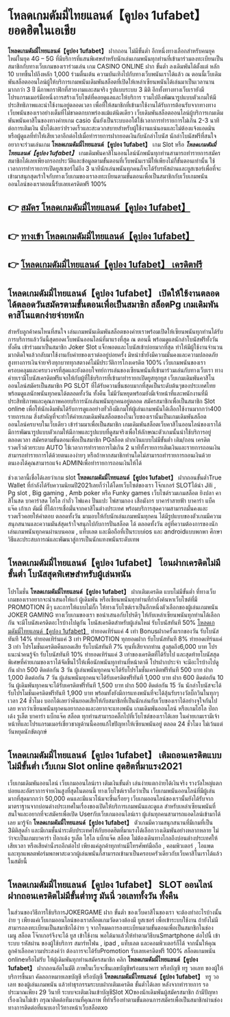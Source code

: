 # โหลดเกมดัมมี่ไทยแลนด์【คูปอง 1ufabet】  ยอดฮิตในเอเชีย 

**โหลดเกมดัมมี่ไทยแลนด์【คูปอง 1ufabet】** ฝากถอน ไม่มีขั้นต่ำ  อีกหนึ่งทางเลือกสำหรับคนยุคใหม่ในยุค 4G – 5G ที่มีบริการที่แสนพิเศษสำหรับนักเล่นเกมพนันทุกท่านที่เข้ามาร่วมลงทะเบียนเป็นสมาชิกกับทางเว็บเกมของเราร่วมเล่น เกม CASINO ONLINE ฝาก ขั้นต่ำ ลงเดิมพันได้ตั้งแต่ หลัก 10 บาทขึ้นไปถึงหลัก 1,000 ร่วมตื่นเต้น ความบันเทิงไปกับทางเว็บพนันเราได้แล้ว ณ ตอนนี้เว็บเดิมพันสล็อตออนไลน์ผู้ให้บริการเกมพนันเดิมพันสล็อตที่เปิดให้เหล่าเซียนพนันได้เล่นมาเป็นเวลานานมากกว่า 3 ปี มีภาพกราฟิกที่สวยงามและสมจริง รูปแบบระบบ 3 มิติ
อีกทั้งทางทางเว็บเรายังมี โปรแกรมเมอร์มือหนึ่งการสร้างเว็บไซต์ที่คอยดูแลและให้บริการ  รวมไปถึงพัฒนารูปแบบตัวเกมให้มีประสิทธิภาพและน่าใช้งานอยู่ตลอดเวลา เพื่อที่ให้สมาชิกที่เข้ามาใช้งานได้รับการต้อนรับจากทางทางเว็บพนันของเราอย่างเต็มที่ไม่ขาดตกบกพร่องแม้แต่นิดเดียว เว็บเดิมพันสล็อตออนไลน์ผู้บริการเกมเดิมพันพนันคาสิโนของทางค่ายเกม casio นั้นยังเป็นระบบออโต้ใช้เวลาการทำรายการไม่เกิน 2-3 นาที ต่อการเติมเงิน นับได้เลยว่าIรวดเร็วและสะดวกสบายสำหรับผู้ใช้งานแน่นอนและไม่ต้องแจ้งแอดมินหรือผู้ดูแลที่ทำให้เสียเวลาอีกต่อไปเมื่อทำรายการฝากยอดเงินกับนักล่าโบนัส
นักล่าโบนัสฟรีที่สนใจอยากจะร่วมเล่นเกม **โหลดเกมดัมมี่ไทยแลนด์【คูปอง 1ufabet】** เกม Slot  หรือ ***โหลดเกมดัมมี่ไทยแลนด์【คูปอง 1ufabet】*** เกมเดิมพันคาสิโนออนไลน์นักพนันทุกท่านสามารถทำรายการสมัครสมาชิกได้เลยเพียงกรอกประวัติและข้อมูลตามขั้นตอนที่เว็บพนันเรามีให้เพียงไม่กี่ขั้นตอนเท่านั้น ใช้เวลาการทำรายการเปิดยูสเซอร์ไม่ถึง 3 นาทีนักเล่นพนันทุกคนก็จะได้รับรหัสผ่านและยูสเซอร์เพื่อที่จะเข้ามาสนุกสุดเร้าใจกับทางเว็บเกมของเราลงทะเบียนตามขั้นตอนเพื่อเป็นสมาชิกกับเว็บเกมพนันออนไลน์ของเราตอนนี้รับเลยเครดิตฟรี 100%

## 👉 [สมัคร โหลดเกมดัมมี่ไทยแลนด์【คูปอง 1ufabet】](https://archa888.com/)
## 👉 [ทางเข้า โหลดเกมดัมมี่ไทยแลนด์【คูปอง 1ufabet】](https://archa888.com/)
## 👉 [โหลดเกมดัมมี่ไทยแลนด์【คูปอง 1ufabet】 เครดิตฟรี](https://archa888.com/)

## โหลดเกมดัมมี่ไทยแลนด์【คูปอง 1ufabet】 เปิดให้ใช้งานตลอด ได้ตลอดวันสมัครตามขั้นตอนเพื่อเป็นสมาชิก สล็อตPg เกมเดิมพันคาสิโนแตกง่ายจ่ายหนัก

สำหรับลูกค้าคนไหนที่สนใจ เล่นเกมพนันเดิมพันสล็อตของค่ายเราพร้อมเปิดให้เซียนพนันทุกท่านได้รับการบริการแล้ววันนี้สุดยอดเว็บพนันออนไลน์ที่มาแรงที่สุด ณ ตอนนี้ พร้อมดูแลนักล่าโบนัสฟรีทั้งวันทั้งคืน เข้าร่วมมาเป็นสมาชิก Joker Slot แจ็กพอตและโบนัสเข้าบ่อยมากที่สุด ทำให้มีผู้ใช้งานจำนวนมากติดใจแล้วกลับมาใช้งานกับค่ายของเราต่ออยู่บ่อยครั้ง มิหนำซ้ำยังมีความมั่นคงและความปลอดภัยสูงทางการเงินจ่ายจริงทุกบาททุกสตางค์ไม่มีประวัติการโกงเครดิต 100% เว็บเกมพนันของเราครอบคลุมและครบวงจรที่สุดและยังตอบโจทย์การเล่นของเซียนพนันที่เข้ามาร่วมเล่นกับทางเว็บเรา
ทางค่ายเรามีโบนัสเครดิตฟรีแจกให้กับผู้ที่ใช้บริการที่เข้ามาทำรายกเปิดยูสทุกยูส เว็บเกมเดิมพันคาสิโนออนไลน์สมัครเป็นสมาชิก  PG SLOT ที่ได้รับความชื่นชอบมากที่สุดเป็นระดับต้นๆของประเทศไทย พร้อมดูแลนักพนันทุกคนได้ตลอดทั้งวัน ทั้งคืน ไม่มีวันหยุดพร้อมยังมีเจ้าหน้าที่และพนักงานที่มีประสิทธิภาพและคุณภาพคอยบริการนักเล่นพนันทุกคนอยู่ตลอด สมัครสมาชิกเพื่อเป็นสมาชิก Slot online เพื่อให้นักเดิมพันได้รับการดูแลอย่างทั่วถึงมีเกมให้ผู้เล่นเกมพนันได้เลือกใช้งานมากกว่า400 รายการเกม
สิ่งสำคัญที่จะทำให้ค่ายเกมเดิมพันสล็อตของในเว็บของเรานั้นเป็นเกมเดิมพันสล็อตออนไลน์ครบจบในเว็บเดียว เข้าร่วมมาเพื่อเป็นสมาชิก  เกมเดิมพันสล็อตเว็บคาสิโนออนไลน์ของเราได้มีการพัฒนารูปแบบตัวเกมให้มีภาพและรูปแบบที่ดูสมจริงเพื่อให้ลักษณะตัวเกมนั้นน่าใช้บริการอยู่ตลอดเวลา สมัครตามขั้นตอนเพื่อเป็นสมาชิก PGสล็อต ฝากเงินแบบไม่มีขั้นต่ำ เติม/ถอน เครดิตรวดเร็วด้วยระบบ AUTO ใช้เวลาการทำรายการไม่เกิน 2 นาทีทั้งรายการเติมเงินและรายการถอนเงินสามารถทำรายการได้ด้วยตนเองง่ายๆ หรือถ้าหากสมาชิกท่านใดไม่สามารถทำรายการถอนเงินด้วยตนเองได้คุณสามารถแจ้ง ADMINเพื่อทำรายการถอนเงินให้ได้

ช่วงเวลานี้เชื่อได้เลยว่าเกม slot  **โหลดเกมดัมมี่ไทยแลนด์【คูปอง 1ufabet】** ฝากถอนขั้นต่ำTrue Wallet ที่กำลังได้รับความนิยมปี2021เลยก็ว่าได้โดยเว็บไซต์ของเรา โจ๊กเกอร์ SLOTได้นำ  Jili , Pg slot , Big gaming , Amb poker หรือ Funky games เว็บไซต์รวมเกมสล็อต ยิงปลา คาสิโนสด บาคาร่าสด ไฮโล กำถั่ว ไพ่แคง ปั่นแปะ ไพ่สามกอง เสือมังกร บาคาร่าสายฟ้า บาคาร่า แบ็คแจ๊ค เก้าเก ดัมมี่ ที่ได้การเชื่อมั่นจากคาสิโนต่างประเทศ พร้อมบริการสุดความสามารถมั่นคงและรวดเร็วคอยให้คำตอบ ตลอดทั้งวัน มามอบให้กับนักเล่นเกมพนันทุกคน ได้มีรูปแบบของตัวเกมมีความสนุกสนานและความมันส์สุดเร้าใจสนุกไปกับการปั่นสล็อต ได้ ตลอดทั้งวัน อยู่ที่ความต้องการของนักเล่นเกมพนันทุกคนผ่านบนคอม , แท็บเลต และมือถือที่เป็นระบบios และ androidแบบพกพา ศึกษาวิธีและประสบการณ์และพัฒนาสู่การเป็นนักแทงพนันระดับเทพ

## โหลดเกมดัมมี่ไทยแลนด์【คูปอง 1ufabet】 โอนฝากเครดิตไม่มีขั้นต่ำ โบนัสสุดพิเศษสำหรับผู้เล่นพนัน

โปรโมชั่น **โหลดเกมดัมมี่ไทยแลนด์【คูปอง 1ufabet】** ฝากเติมเครดิต แบบไม่มีขั้นต่ำ ที่ทางเว็บเกมของเราอยากจะนำเสนอให้แก่  ผู้เดิมพัน หรือเซียนพนันทุกท่านที่กำลังค้นหาเว็บไซต์ที่มี  PROMOTION ดีๆ และการให้แบบไม่กั๊ก ให้ทางเว็บไซต์เราเป็นอีกหนึ่งตัวเลือกของผู้เล่นเกมพนัน JOKER GAMING ทางเว็บเกมของเรา ขอนำเสนอกับโปรดีๆ ให้กับเหล่าเซียนพนันทุกท่านได้เลือกกัน จะมีโบนัสเครดิตอะไรบ้างไปดูกัน
โบนัสเครดิตสำหรับผู้เล่นใหม่ รับโบนัสทันที 50% [โหลดเกมดัมมี่ไทยแลนด์【คูปอง 1ufabet】](https://archa888.com/) ทำยอดเทิร์นแค่ 4 เท่า
Bonusฝากครั้งแรกของวัน รับโบนัสทันที 14% ทำยอดเทิร์นแค่ 3 เท่า
 PROMOTION ทุกยอดฝาก รับโบนัสทันที 8% ทำยอดเทิร์นแค่ 3 เท่า
โปรโมชั่นเครดิตคืนยอดเสีย รับโบนัสทันที 7% ทุนที่เสียจากท่าน สูงสุดถึง6,000 บาท
โปรแนะนำคนรู้จัก รับโบนัสทันที 10% ทำยอดเทิร์นแค่ 3 เท่าของเครดิตที่ได้รับไป
และสุดท้ายโบนัสสุดพิเศษที่ค่ายเกมของเราได้จัดขึ้นไว้ให้เพื่อนักพนันทุกท่านที่หน้าตาดี โปรฝากประจำ จะมีอะไรบ้างไปดูกัน
ฝาก 500 ติดต่อกัน 3 วัน ผู้เล่นพนันทุกคนจะได้รับโปรโมชั่นเครดิตฟรีทันที 500 บาท
ฝาก 1,000 ติดต่อกัน 7 วัน ผู้เล่นพนันทุกคนจะได้รับเครดิตฟรีทันที 1,000 บาท
ฝาก 600 ติดต่อกัน 10 วัน ผู้เดิมพันทุกคนจะได้รับเครดิตฟรีทันที 1,500 บาท
ฝาก 500 ติดต่อกัน 15 วัน นักล่าโบนัสจะได้รับโปรโมชั่นเครดิตฟรีทันที 1,900 บาท
พร้อมทั้งยังมีการแทงพนันที่จะได้ลุ้นรับรางวัลบิ๊กวินในทุกๆเวลา 24 ชั่วโมง บอกได้เลยว่าคืนยอดเสียให้กับสมาชิกที่เป็นนักเล่นกับเว็บของเราได้อย่างจุใจกันไปเลย หากว่าเซียนพนันทุกคนอยากลองและอยากจะแทงพนัน เกมเดิมพันออนไลน์ หรือเกมไฮโล ป๊อกเด้ง รูเล็ต บาคาร่า แบ็กแจ๊ค สล็อต ทุกท่านสามารถคลิ๊กไปที่เว็บไซต์ของเราได้เลย ในค่ายเกมเรามีเจ้าหน้าที่และโปรแกรมเมอร์เชี่ยวชาญด้านนี้คอยแก้ไขปัญหาให้เซียนพนันอยู่ ตลอด 24 ชั่วโมง ไม่เว้นแต่วันหยุดนักขัตฤกษ์

## โหลดเกมดัมมี่ไทยแลนด์【คูปอง 1ufabet】 เติมถอนเครดิตแบบไม่มีขั้นต่ำ  เว็บเกม Slot online สุดฮิตที่มาแรง2021

เว็บเกมเดิมพันออนไลน์ เว็บเกมออนไลน์เรา เติมเงินขั้นต่ำ เล่นง่ายแตกง่ายได้เงินจริง รางวัลใหญ่แตกบ่อยและอัตราการจ่ายเงินสูงที่สุดในตอนนี้ ทางเว็บไซต์เราถือว่าเป็น เว็บเกมพนันออนไลน์ที่มีผู้เล่นมากที่สุดมากกว่า 50,000 คนและมีแนวโน้มจะขึ้นเรื่อยๆ เว็บเกมออนไลน์ของเรานั้นยังได้รับจากมาตราฐานจากบ่อนต่างประเทศในเรื่องของเปิดให้บริการเกมพนันและดูแล สำหรับเหล่าเซียนพนันที่สนใจและอยากที่จะสมัครเพื่อเปิด Userกับเว็บเกมออนไลน์เรา ผู้เล่นทุกคนสามารถแอดไลน์เข้ามาได้เลย
	มารู้จัก **โหลดเกมดัมมี่ไทยแลนด์【คูปอง 1ufabet】** ตัวเกมมีความสนุกสนานที่มีเกมที่เป็น 3มิติสุดล้ำ และมีเกมชั้นนำระดับประเทศให้กับยอดฮิตที่มาแรงได้เลือกวางเดิมพันอย่างหลากหลาย  ไม่ว่าจะเป็นเกมบาคาร่า ป๊อกเด้ง รูเล็ต ไฮโล แบ็กแจ๊ค สล็อต ไม่ต้องเดินทางไกลถึงบ่อนต่างประเทศให้เสียเวลา หรือเสียค่านั่งรถอีกต่อไป เพียงแค่ลูกค้าทุกท่านมีโทรศัพท์มือถือ , คอมพิวเตอร์ , ไอแพด และทุกแพลตฟอร์มพกพาสะดวกผู้เล่นพนันก็สามารถเข้ามาเป็นครอบครัวเดียวกับเว็บคาสิโนเราได้แล้วในสมัยนี้

## โหลดเกมดัมมี่ไทยแลนด์【คูปอง 1ufabet】 SLOT ออนไลน์ฝากถอนเครดิตไม่มีขั้นต่ำทรู มันนี่ วอเลททั้งวัน ทั้งคืน

ในส่วนของวิธีการใช้บริการJOKERGAME ฝาก ขั้นต่ำ ของเว็บคาสิโนของเรา จะต้องทำอะไรบ้างนั้น ง่าย ๆ เพียงแค่เว็บเกมออนไลน์ของเราสล็อตเกมวัดดวงต้องมี ยูสเซอร์ เพื่อเข้าระบบใช้งาน ถ้ายังไม่มีสามารถลงทะเบียนเป็นสมาชิกได้ง่าย ๆ จากโหมดการลงทะเบียนตามขั้นตอนเพื่อเป็นสมาชิกในช่อง เมนู สล็อต โจ๊กเกอร์จึงจะได้ ยูส เข้าใช้งาน พอได้มาแล้วให้ทำตามวิธีบนSmartphone ต่อไปนี้
เข้าระบบ รหัสผ่าน  ของผู้ใช้บริการ สมาร์ทโฟน , ipad , แท็บเลต และคอมพิวเตอร์ก็ได้
จากนั้นให้คุณลูกค้าเลือกความประสงค์ว่า ต้องการจะได้รับPromotion รับเลยเครดิตฟรี 100% สล็อตเกมพนัน onlineหรือไม่รับ
ให้ผู้เดิมพันทุกท่านสมัครสมาชิก คลิก **โหลดเกมดัมมี่ไทยแลนด์【คูปอง 1ufabet】** ฝากถอนอัตโนมัติ ภาพในเว็บจะขึ้นเลขบัญชีพร้อมธนาคาร หรือบัญชี ทรู วอเลท ของผู้ให้บริการขึ้นมา
คัดลอกหมายเลขบัญชี หรือบัญชี **โหลดเกมดัมมี่ไทยแลนด์【คูปอง 1ufabet】** ทรู วอเลท ของผู้เล่นเกมพนัน แล้วทำธุรกรรมระบบฝากเติมเครดิต ขั้นต่ำได้เลย
หลังจากทำรายการ รอประมาณเพียง 29 วินาที ระบบจะเติมเงินเข้าบัญชีSlot XOของนักเดิมพันผู้สมัครสมาชิก
ถ้ามีปัญหาเรื่องเงินไม่เข้า กรุณาติดต่อทีมงานที่คุณภาพ ที่ทำเรื่องทำตามขั้นตอนการสมัครเพื่อเป็นสมาชิกผ่านช่องทางการติดต่อที่แนบเอาไว้ทางหน้าเว็บสล็อตxo


